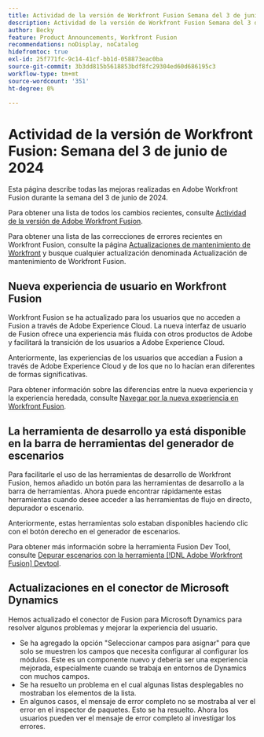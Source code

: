 ```yaml
---
title: Actividad de la versión de Workfront Fusion Semana del 3 de junio de 2024
description: Actividad de la versión de Workfront Fusion Semana del 3 de junio de 2024
author: Becky
feature: Product Announcements, Workfront Fusion
recommendations: noDisplay, noCatalog
hidefromtoc: true
exl-id: 25f771fc-9c14-41cf-bb1d-058873eac0ba
source-git-commit: 3b3dd815b5618853bdf8fc29304ed60d686195c3
workflow-type: tm+mt
source-wordcount: '351'
ht-degree: 0%

---
```


# Actividad de la versión de Workfront Fusion: Semana del 3 de junio de 2024

Esta página describe todas las mejoras realizadas en Adobe Workfront Fusion durante la semana del 3 de junio de 2024.

Para obtener una lista de todos los cambios recientes, consulte [Actividad de la versión de Adobe Workfront Fusion](../../../product-announcements/product-releases/fusion-release-activity/fusion-release-activity.md).

Para obtener una lista de las correcciones de errores recientes en Workfront Fusion, consulte la página [Actualizaciones de mantenimiento de Workfront](https://experienceleague.adobe.com/docs/workfront-known-issues/releases/current-updates.html) y busque cualquier actualización denominada Actualización de mantenimiento de Workfront Fusion.

## Nueva experiencia de usuario en Workfront Fusion

Workfront Fusion se ha actualizado para los usuarios que no acceden a Fusion a través de Adobe Experience Cloud. La nueva interfaz de usuario de Fusion ofrece una experiencia más fluida con otros productos de Adobe y facilitará la transición de los usuarios a Adobe Experience Cloud.

Anteriormente, las experiencias de los usuarios que accedían a Fusion a través de Adobe Experience Cloud y de los que no lo hacían eran diferentes de formas significativas.

Para obtener información sobre las diferencias entre la nueva experiencia y la experiencia heredada, consulte [Navegar por la nueva experiencia en Workfront Fusion](/help/quicksilver/workfront-fusion/get-started/new-fusion-ui.md).

## La herramienta de desarrollo ya está disponible en la barra de herramientas del generador de escenarios

Para facilitarle el uso de las herramientas de desarrollo de Workfront Fusion, hemos añadido un botón para las herramientas de desarrollo a la barra de herramientas. Ahora puede encontrar rápidamente estas herramientas cuando desee acceder a las herramientas de flujo en directo, depurador o escenario.

Anteriormente, estas herramientas solo estaban disponibles haciendo clic con el botón derecho en el generador de escenarios.

Para obtener más información sobre la herramienta Fusion Dev Tool, consulte [Depurar escenarios con la herramienta  [!DNL Adobe Workfront Fusion] Devtool](/help/quicksilver/workfront-fusion/scenarios/debug-scenarios-with-dev-tool.md).

## Actualizaciones en el conector de Microsoft Dynamics

Hemos actualizado el conector de Fusion para Microsoft Dynamics para resolver algunos problemas y mejorar la experiencia del usuario.

* Se ha agregado la opción &quot;Seleccionar campos para asignar&quot; para que solo se muestren los campos que necesita configurar al configurar los módulos. Este es un componente nuevo y debería ser una experiencia mejorada, especialmente cuando se trabaja en entornos de Dynamics con muchos campos.
* Se ha resuelto un problema en el cual algunas listas desplegables no mostraban los elementos de la lista.
* En algunos casos, el mensaje de error completo no se mostraba al ver el error en el inspector de paquetes. Esto se ha resuelto. Ahora los usuarios pueden ver el mensaje de error completo al investigar los errores.



